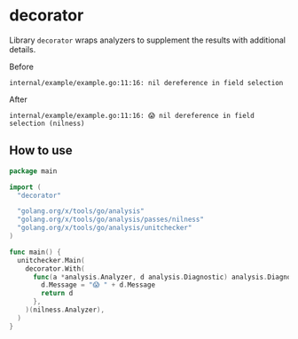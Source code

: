 # decorator

Library `decorator` wraps analyzers to supplement the results with additional details.

Before

```
internal/example/example.go:11:16: nil dereference in field selection
```

After

```
internal/example/example.go:11:16: 😱 nil dereference in field selection (nilness)
```

## How to use

```go
package main

import (
  "decorator"

  "golang.org/x/tools/go/analysis"
  "golang.org/x/tools/go/analysis/passes/nilness"
  "golang.org/x/tools/go/analysis/unitchecker"
)

func main() {
  unitchecker.Main(
    decorator.With(
      func(a *analysis.Analyzer, d analysis.Diagnostic) analysis.Diagnostic {
        d.Message = "😱 " + d.Message
        return d
      },
    )(nilness.Analyzer),
  )
}
```
